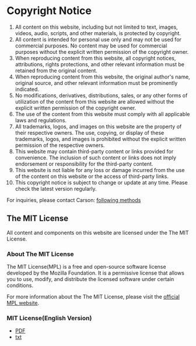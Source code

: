 # Copyright Notice

1. All content on this website, including but not limited to text, images, videos, audio, scripts, and other materials, is protected by copyright.
2. All content is intended for personal use only and may not be used for commercial purposes. No content may be used for commercial purposes without the explicit written permission of the copyright owner.
3. When reproducing content from this website, all copyright notices, attributions, rights protections, and other relevant information must be retained from the original content.
4. When reproducing content from this website, the original author's name, original source, and other relevant information must be prominently indicated.
5. No modifications, derivatives, distributions, sales, or any other forms of utilization of the content from this website are allowed without the explicit written permission of the copyright owner.
6. The use of the content from this website must comply with all applicable laws and regulations.
7. All trademarks, logos, and images on this website are the property of their respective owners. The use, copying, or display of these trademarks, logos, and images is prohibited without the explicit written permission of the respective owners.
8. This website may contain third-party content or links provided for convenience. The inclusion of such content or links does not imply endorsement or responsibility for the third-party content.
9. This website is not liable for any loss or damage incurred from the use of the content on this website or the access of third-party links.
10. This copyright notice is subject to change or update at any time. Please check the latest version regularly.

For inquiries, please contact Carson: [following methods](https://dev1virtuoso.github.io/dev1virtuoso.github.io/contact.html)

## The MIT License

All content and components on this website are licensed under the The MIT License.

### About The MIT License

The MIT License(MPL) is a free and open-source software license developed by the Mozilla Foundation. It is a permissive license that allows you to use, modify, and distribute the licensed software under certain conditions.

For more information about the The MIT License, please visit the [official MPL website](https://www.mozilla.org/MPL/).

### MIT License(English Version)

- [PDF](https://github.com/Carson-We/Documentation/blob/main/Website/carson1125/carson1125/Docs/Mozilla%20Public%20License.pdf)
- [txt](https://github.com/Carson-We/Documentation/blob/main/Website/carson1125/carson1125/Docs/License)
